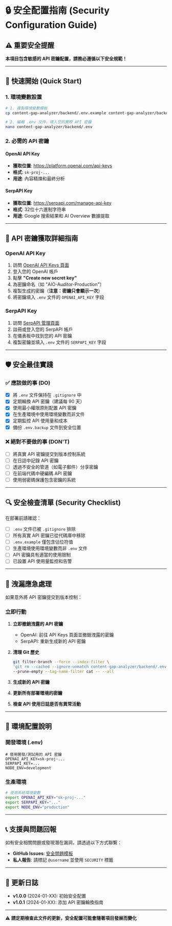 # 🔒 安全配置指南 (Security Configuration Guide)

## ⚠️ 重要安全提醒

**本項目包含敏感的 API 密鑰配置，請務必遵循以下安全規範！**

---

## 🚀 快速開始 (Quick Start)

### 1. 環境變數設置

```bash
# 1. 複製環境變數模板
cp content-gap-analyzer/backend/.env.example content-gap-analyzer/backend/.env

# 2. 編輯 .env 文件，填入您的實際 API 密鑰
nano content-gap-analyzer/backend/.env
```

### 2. 必需的 API 密鑰

#### OpenAI API Key
- **獲取位置**: https://platform.openai.com/api-keys
- **格式**: `sk-proj-...`
- **用途**: 內容精煉和最終分析

#### SerpAPI Key  
- **獲取位置**: https://serpapi.com/manage-api-key
- **格式**: 32位十六進制字符串
- **用途**: Google 搜索結果和 AI Overview 數據提取

---

## 🔑 API 密鑰獲取詳細指南

### OpenAI API Key
1. 訪問 [OpenAI API Keys 頁面](https://platform.openai.com/api-keys)
2. 登入您的 OpenAI 帳戶
3. 點擊 **"Create new secret key"**
4. 為密鑰命名（如 "AIO-Auditor-Production"）
5. 複製生成的密鑰（**注意：密鑰只會顯示一次**）
6. 將密鑰填入 `.env` 文件的 `OPENAI_API_KEY` 字段

### SerpAPI Key
1. 訪問 [SerpAPI 管理頁面](https://serpapi.com/manage-api-key)
2. 註冊或登入您的 SerpAPI 帳戶
3. 在儀表板中找到您的 API 密鑰
4. 複製密鑰並填入 `.env` 文件的 `SERPAPI_KEY` 字段

---

## 🛡️ 安全最佳實踐

### ✅ 應該做的事 (DO)
- [x] 將 `.env` 文件保持在 `.gitignore` 中
- [x] 定期輪換 API 密鑰（建議每 90 天）
- [x] 使用最小權限原則配置 API 密鑰
- [x] 在生產環境中使用環境變數而非文件
- [x] 定期監控 API 使用量和成本
- [x] 備份 `.env.backup` 文件到安全位置

### ❌ 絕對不要做的事 (DON'T)
- [ ] 將真實 API 密鑰提交到版本控制系統
- [ ] 在日誌中記錄 API 密鑰
- [ ] 透過不安全的管道（如電子郵件）分享密鑰
- [ ] 在前端代碼中硬編碼 API 密鑰
- [ ] 使用弱密碼保護包含密鑰的系統

---

## 🔍 安全檢查清單 (Security Checklist)

在部署前請確認：

- [ ] `.env` 文件已被 `.gitignore` 排除
- [ ] 所有真實 API 密鑰已從代碼庫中移除
- [ ] `.env.example` 僅包含佔位符值
- [ ] 生產環境使用環境變數而非 `.env` 文件
- [ ] API 密鑰具有適當的使用限制
- [ ] 已設置 API 使用量監控和告警

---

## 🚨 洩漏應急處理

如果意外將 API 密鑰提交到版本控制：

### 立即行動
1. **立即撤銷洩露的 API 密鑰**
   - OpenAI: 前往 API Keys 頁面並撤銷洩露的密鑰
   - SerpAPI: 重新生成新的 API 密鑰

2. **清理 Git 歷史**
   ```bash
   git filter-branch --force --index-filter \
   'git rm --cached --ignore-unmatch content-gap-analyzer/backend/.env' \
   --prune-empty --tag-name-filter cat -- --all
   ```

3. **生成新的 API 密鑰**
4. **更新所有部署環境的密鑰**
5. **檢查 API 使用日誌是否有異常活動**

---

## 🔧 環境配置說明

### 開發環境 (.env)
```env
# 使用開發/測試用的 API 密鑰
OPENAI_API_KEY=sk-proj-...
SERPAPI_KEY=...
NODE_ENV=development
```

### 生產環境
```bash
# 使用系統環境變數
export OPENAI_API_KEY="sk-proj-..."
export SERPAPI_KEY="..."
export NODE_ENV="production"
```

---

## 📞 支援與問題回報

如有安全相關問題或發現潛在漏洞，請透過以下方式聯繫：

- **GitHub Issues**: [安全問題模板](https://github.com/username/Reverse-Engineering-AI-Overview/issues/new?template=security.md)
- **私人報告**: 請標記 `@username` 並使用 `SECURITY` 標籤

---

## 📝 更新日誌

- **v1.0.0** (2024-01-XX): 初始安全配置
- **v1.0.1** (2024-01-XX): 添加 API 密鑰輪換指南

---

⚠️ **請定期檢查此文件的更新，安全配置可能會隨著項目發展而變化**